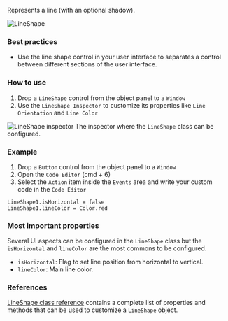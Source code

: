 Represents a line (with an optional shadow).

![LineShape](images/lineshape1.png)

### Best practices
* Use the line shape control in your user interface to separates a control between different sections of the user interface.

### How to use
1. Drop a `LineShape` control from the object panel to a `Window`
2. Use the `LineShape Inspector` to customize its properties like `Line Orientation` and `Line Color`

![`LineShape` inspector](images/lineshape2.png)
The inspector where the `LineShape` class can be configured.

### Example
1. Drop a `Button` control from the object panel to a `Window`
2. Open the `Code Editor` (cmd + 6)
3. Select the `Action` item inside the `Events` area and write your custom code in the `Code Editor`
```
LineShape1.isHorizontal = false
LineShape1.lineColor = Color.red
```

### Most important properties
Several UI aspects can be configured in the `LineShape` class but the `isHorizontal` and `lineColor` are the most commons to be configured.
- `isHorizontal`: Flag to set line position from horizontal to vertical.
- `lineColor`: Main line color.

### References
[LineShape class reference](../classes/LineShape.html) contains a complete list of properties and methods that can be used to customize a `LineShape` object.
